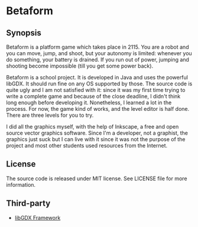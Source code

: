 
Betaform
========

Synopsis
--------

Betaform is a platform game which takes place in 2115. You are a robot and you can move, jump, and shoot, but your autonomy is limited: whenever you do something, your battery is drained. If you run out of power, jumping and shooting become impossible (till you get some power back).

Betaform is a school project. It is developed in Java and uses the powerful libGDX. It should run fine on any OS supported by those. The source code is quite ugly and I am not satisfied with it: since it was my first time trying to write a complete game and because of the close deadline, I didn't think long enough before developing it. Nonetheless, I learned a lot in the process. For now, the game kind of works, and the level editor is half done. There are three levels for you to try.

I did all the graphics myself, with the help of Inkscape, a free and open source vector graphics software. Since I'm a developer, not a graphist, the graphics just suck but I can live with it since it was not the purpose of the project and most other students used resources from the Internet.

License
-------

The source code is released under MIT license. See LICENSE file for more information.

Third-party
-----------

  * [libGDX Framework](http://libgdx.badlogicgames.com/)

